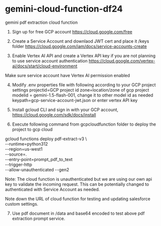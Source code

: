 # gemini-cloud-function-df24
 gemini pdf extraction cloud function

1. Sign up for free GCP account 
https://cloud.google.com/free

2. Create a Service Account and downlaod JWT cert and place it /keys folder
https://cloud.google.com/iam/docs/service-accounts-create

3. Enable Vertex AI API and create a Vertex API key if you are not planning to use service account authentication
https://cloud.google.com/vertex-ai/docs/start/cloud-environment

Make sure service account have Vertex AI permission enabled

4. Modify .env properties file with following according to your GCP project settings
projectid=GCP project id
zone=location/zone of gcp project
modelid = gemini-1.5-flash-001, change it to other model id as needed
keypath=gcp-service-account-jwt.json  or enter vertex API key

5. Install gcloud CLI and sign in with your GCP account, https://cloud.google.com/sdk/docs/install

6. Execute following command from gcpcloudfunction folder to deploy the project to gcp cloud

gcloud functions deploy pdf-extract-v3 \                    
    --runtime=python312 \
    --region=us-west1 \
    --source=. \
    --entry-point=prompt_pdf_to_text \
    --trigger-http \
    --allow-unauthenticated --gen2

Note: The cloud function is unauthenticated but we are using our own api key to validate the incoming request. This can be potentially changed to authenticated with Service Account as needed.

Note down the URL of cloud function for testing and updating salesforce custom settings. 

7. Use pdf document in /data and base64 encoded to test above pdf extraction prompt service.


